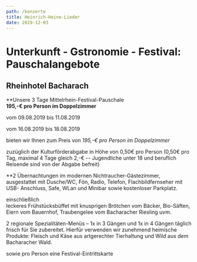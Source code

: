 ```yaml
---
path: /konzerte
title: Heinrich-Heine-Lieder
date: 2019-12-03
---
```



# Unterkunft - Gstronomie - Festival: Pauschalangebote
 
## Rheinhotel Bacharach

**Unsere 3 Tage Mittelrhein-Festival-Pauschale   
**195,-€ pro Person im Doppelzimmer**

vom 09.08.2019 bis 11.08.2019

vom 16.08.2019 bis 18.08.2019

bieten wir Ihnen zum Preis von *195,-€ pro Person im Doppelzimmer*

zuzüglich der Kulturförderabgabe in Höhe von 0,50€ pro Person
(0,50€ pro Tag, maximal 4 Tage gleich 2,-€ --  Jugendliche unter 18 und beruflich Reisende sind von der Abgabe befreit)

**2 Übernachtungen im modernen Nichtraucher-Gästezimmer,   
ausgestattet mit Dusche/WC, Fön, Radio, Telefon, Flachbildfernseher mit USB- Anschluss,
Safe, WLan und Minibar sowie kostenloser Parkplatz.

einschließlich   
leckeres Frühstücksbüffet mit knusprigen Brötchen vom Bäcker, Bio-Säften, Eiern vom Bauernhof,
Traubengelee vom Bacharacher Riesling uvm.

2 regionale Spezialitäten-Menüs – 1x in 3 Gängen und 1x in 4 Gängen
täglich frisch für Sie zubereitet.
Hierfür verwenden wir zunehmend heimische Produkte: Fleisch und Käse aus artgerechter Tierhaltung und Wild aus dem Bacharacher Wald.

 sowie pro Person eine Festival-Eintrittskarte
